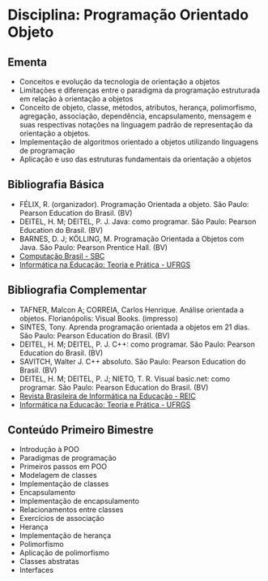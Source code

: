 # Disciplina: Programação Orientado Objeto

## Ementa

- Conceitos e evolução da tecnologia de orientação a objetos
- Limitações e diferenças entre o paradigma da programação estruturada em relação à orientação a objetos
- Conceito de objeto, classe, métodos, atributos, herança, polimorfismo, agregação, associação, dependência, encapsulamento, mensagem e suas respectivas notações na linguagem padrão de representação da orientação a objetos.
- Implementação de algoritmos orientado a objetos utilizando linguagens de programação
- Aplicação e uso das estruturas fundamentais da orientação a objetos

## Bibliografia Básica

- FÉLIX, R. (organizador). Programação Orientada a objeto. São Paulo: Pearson Education do Brasil. (BV)
- DEITEL, H. M; DEITEL, P. J. Java: como programar. São Paulo: Pearson Education do Brasil. (BV)
- BARNES, D. J; KÖLLING, M. Programação Orientada a Objetos com Java. São Paulo: Pearson Prentice Hall. (BV)
- [Computação Brasil - SBC](http://www.sbc.org.br/publicacoes-2/298-computacao-brasil)
- [Informática na Educação: Teoria e Prática - UFRGS](https://seer.ufrgs.br/index.php/InfEducTeoriaPratica/issue/archive)

## Bibliografia Complementar

- TAFNER, Malcon A; CORREIA, Carlos Henrique. Análise orientada a objetos. Florianópolis: Visual Books. (impresso)
- SINTES, Tony. Aprenda programação orientada a objetos em 21 dias. São Paulo: Pearson Education do Brasil. (BV)
- DEITEL, H. M; DEITEL, P. J. C++: como programar. São Paulo: Pearson Education do Brasil. (BV)
- SAVITCH, Walter J.  C++ absoluto. São Paulo: Pearson Education do Brasil. (BV)
- DEITEL, H. M; DEITEL, P. J; NIETO, T. R. Visual basic.net: como programar. São Paulo: Pearson Education do Brasil. (BV)
- [Revista Brasileira de Informática na Educação - REIC](http://br-ie.org/pub/index.php/sbie)
- [Informática na Educação: Teoria e Prática - UFRGS](https://seer.ufrgs.br/index.php/InfEducTeoriaPratica/issue/archive)


## Conteúdo Primeiro Bimestre

- Introdução à POO
- Paradigmas de programação
- Primeiros passos em POO
- Modelagem de classes
- Implementação de classes
- Encapsulamento
- Implementação de encapsulamento
- Relacionamentos entre classes
- Exercícios de associação
- Herança
- Implementação de herança
- Polimorfismo
- Aplicação de polimorfismo
- Classes abstratas
- Interfaces
